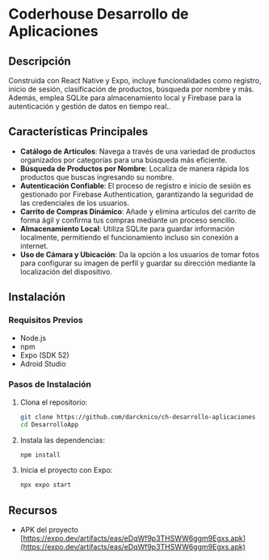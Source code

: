 # Coderhouse Desarrollo de Aplicaciones

## Descripción

Construida con React Native y Expo, incluye funcionalidades como registro, inicio de sesión, clasificación de productos, búsqueda por nombre y más. Además, emplea SQLite para almacenamiento local y Firebase para la autenticación y gestión de datos en tiempo real..

## Características Principales 
- **Catálogo de Artículos**: Navega a través de una variedad de productos organizados por categorías para una búsqueda más eficiente.
- **Búsqueda de Productos por Nombre**: Localiza de manera rápida los productos que buscas ingresando su nombre.
- **Autenticación Confiable**: El proceso de registro e inicio de sesión es gestionado por Firebase Authentication, garantizando la seguridad de las credenciales de los usuarios.
- **Carrito de Compras Dinámico**: Añade y elimina artículos del carrito de forma ágil y confirma tus compras mediante un proceso sencillo.
- **Almacenamiento Local**: Utiliza SQLite para guardar información localmente, permitiendo el funcionamiento incluso sin conexión a internet.
- **Uso de Cámara y Ubicación**: Da la opción a los usuarios de tomar fotos para configurar su imagen de perfil y guardar su dirección mediante la localización del dispositivo.


## Instalación

### Requisitos Previos

- Node.js
- npm 
- Expo (SDK 52)
- Adroid Studio

### Pasos de Instalación

1. Clona el repositorio:

    ```bash
    git clone https://github.com/darcknico/ch-desarrollo-aplicaciones
    cd DesarrolloApp
    ```

2. Instala las dependencias:

    ```bash
    npm install
    ```

3. Inicia el proyecto con Expo:

    ```bash
    npx expo start
    ```
## Recursos

- APK del proyecto [https://expo.dev/artifacts/eas/eDqWf9p3THSWW6ggm9Egxs.apk](https://expo.dev/artifacts/eas/eDqWf9p3THSWW6ggm9Egxs.apk)